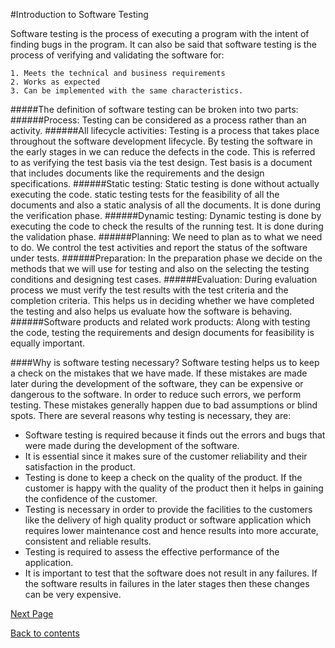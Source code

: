 #Introduction to Software Testing

Software testing is the process of executing a program with the intent of finding bugs in the program. It can also be said that software testing is the process of verifying and validating the software for:

    1. Meets the technical and business requirements
    2. Works as expected
    3. Can be implemented with the same characteristics.
    
#####The definition of software testing can be broken into two parts:
######Process: 
Testing can be considered as a process rather than an activity. 
######All lifecycle activities: 
Testing is a process that takes place throughout the software development lifecycle. By testing the software in the early stages in we can reduce the defects in the code. This is referred to as verifying the test basis via the test design. Test basis is a document that includes documents like the requirements and the design specifications.
######Static testing: 
Static testing is done without actually executing the code. static testing tests for the feasibility of all the documents and also a static analysis of all the documents. It is done during the verification phase.
######Dynamic testing: 
Dynamic testing is done by executing the code to check the results of the running test. It is done during the validation phase.
######Planning: 
We need to plan as to what we need to do. We control the test activities and report the status of the software under tests.
######Preparation: 
In the preparation phase we decide on the methods that we will use for testing and also on the selecting the testing conditions and designing test cases.
######Evaluation: 
During evaluation process we must verify the test results with the test criteria and the completion criteria. This helps us in deciding whether we have completed the testing and also helps us evaluate how the software is behaving.
######Software products and related work products: 
Along with testing the code, testing the requirements and design documents for feasibility is equally important. 

####Why is software testing necessary?
Software testing helps us to keep a check on the mistakes that we have made. If these mistakes are made later during the development of the software, they can be expensive or dangerous to the software. In order to reduce such errors, we perform testing. These mistakes generally happen due to bad assumptions or blind spots.
There are several reasons why testing is necessary, they are:

- Software testing is required because it finds out the errors and bugs that were made during the development of the software.
- It is essential since it makes sure of the customer reliability and their satisfaction in the product.
- Testing is done to keep a check on the quality of the product. If the customer is happy with the quality of the product then it helps in gaining the confidence of the customer.
- Testing is necessary in order to provide the facilities to the customers like the delivery of high quality product or software application which requires lower maintenance cost and hence results into more accurate, consistent and reliable results.
- Testing is required to assess the effective performance of the application.
- It is important to test that the software does not result in any failures. If the software results in failures in the later stages then these changes can be very expensive.


[Next Page](https://github.com/Krithika-Balan2290/Software-Testing-Techniques/blob/master/Docs/Types.md)

[Back to contents](https://github.com/Krithika-Balan2290/Software-Testing-Techniques/blob/master/Index.md)

